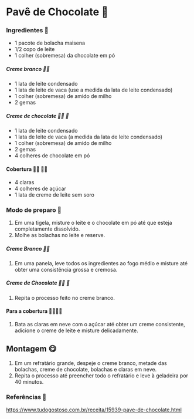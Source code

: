 # Pavê de Chocolate :chocolate_bar:

### Ingredientes :book:

- 1 pacote de bolacha maisena
- 1/2 copo de leite
- 1 colher (sobremesa) da chocolate em pó



##### Creme branco :man_cook:

+ 1 lata de leite condensado
+ 1 lata de leite de vaca (use a medida da lata de leite condensado)
+ 1 colher (sobremesa) de amido de milho
+ 2 gemas



##### Creme de chocolate :woman_cook: :chocolate_bar:

- 1 lata de leite condensado
- 1 lata de leite de vaca (a medida da lata de leite condensado)
- 1 colher (sobremesa) de amido de milho
- 2 gemas
- 4 colheres de chocolate em pó



#### Cobertura :man_cook: :woman_cook:

- 4 claras
- 4 colheres de açúcar
- 1 lata de creme de leite sem soro



### Modo de preparo :page_facing_up:

1. Em uma tigela, misture o leite e o chocolate em pó até que esteja completamente dissolvido.
2. Molhe as bolachas no leite e reserve.



##### Creme Branco :man_cook:

1. Em uma panela, leve todos os ingredientes ao fogo médio e misture até obter uma consistência grossa e cremosa.



##### Creme de Chocolate :woman_cook: :chocolate_bar:

1. Repita o processo feito no creme branco.



#### Para a cobertura :man_cook::woman_cook:

1. Bata as claras em neve com o açúcar até obter um creme consistente, adicione o creme de leite e misture delicadamente.



## Montagem :yum:

1. Em um refratário grande, despeje o creme branco, metade das bolachas, creme de chocolate, bolachas e claras em neve.
2. Repita o processo até preencher todo o refratário e leve à geladeira por 40 minutos.



### Referências :bookmark_tabs:

https://www.tudogostoso.com.br/receita/15939-pave-de-chocolate.html

